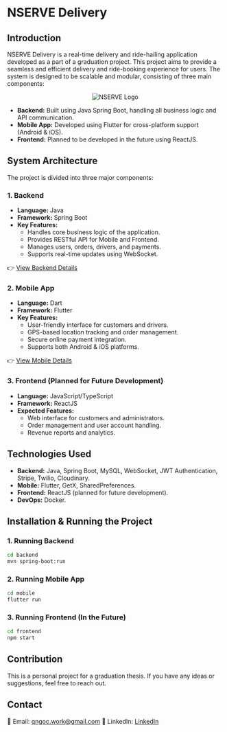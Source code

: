 
# NSERVE Delivery

## Introduction
NSERVE Delivery is a real-time delivery and ride-hailing application developed as a part of a graduation project. This project aims to provide a seamless and efficient delivery and ride-booking experience for users. The system is designed to be scalable and modular, consisting of three main components:

<p align="center">
  <img src="https://github.com/user-attachments/assets/0ef0facb-1a66-4bdb-a9d6-af4ae9992674" alt="NSERVE Logo" />
</p>

- **Backend:** Built using Java Spring Boot, handling all business logic and API communication.
- **Mobile App:** Developed using Flutter for cross-platform support (Android & iOS).
- **Frontend:** Planned to be developed in the future using ReactJS.

## System Architecture
The project is divided into three major components:

### 1. Backend
- **Language:** Java
- **Framework:** Spring Boot
- **Key Features:**
  - Handles core business logic of the application.
  - Provides RESTful API for Mobile and Frontend.
  - Manages users, orders, drivers, and payments.
  - Supports real-time updates using WebSocket.
  
👉 [View Backend Details](https://github.com/qngoc07012002/FYP_NSERVE_DeliveryApplication_Backend)

### 2. Mobile App
- **Language:** Dart
- **Framework:** Flutter
- **Key Features:**
  - User-friendly interface for customers and drivers.
  - GPS-based location tracking and order management.
  - Secure online payment integration.
  - Supports both Android & iOS platforms.
  
👉 [View Mobile Details](https://github.com/qngoc07012002/FYP_NSERVE_DeliveryApplication_Mobile)

### 3. Frontend (Planned for Future Development)
- **Language:** JavaScript/TypeScript
- **Framework:** ReactJS
- **Expected Features:**
  - Web interface for customers and administrators.
  - Order management and user account handling.
  - Revenue reports and analytics.
  

## Technologies Used
- **Backend:** Java, Spring Boot, MySQL, WebSocket, JWT Authentication, Stripe, Twilio, Cloudinary.
- **Mobile:** Flutter, GetX, SharedPreferences.
- **Frontend:** ReactJS (planned for future development).
- **DevOps:** Docker.

## Installation & Running the Project
### 1. Running Backend
```sh
cd backend
mvn spring-boot:run
```

### 2. Running Mobile App
```sh
cd mobile
flutter run
```

### 3. Running Frontend (In the Future)
```sh
cd frontend
npm start
```

## Contribution
This is a personal project for a graduation thesis. If you have any ideas or suggestions, feel free to reach out.

## Contact
📧 Email: qngoc.work@gmail.com 
🔗 LinkedIn: [LinkedIn](https://www.linkedin.com/in/nguyen-quang-ngoc-014968193/)



